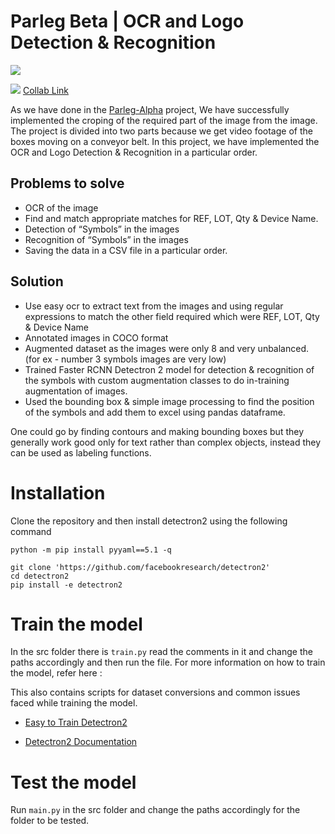 # Parleg Beta | OCR and Logo Detection & Recognition

<img src="https://img.shields.io/static/v1?label=Detectron2&message=Used&color=PURPLE"/>


<img src="https://img.shields.io/static/v1?label=Collab&message=LINK&color=YELLOW"/> [Collab Link](https://colab.research.google.com/drive/1W3C6nRJUkuT_Tdpd6Z73yAOzLvzLcRZJ?usp=sharing)

As we have done in the [Parleg-Alpha](https://github.com/gamingflexer/parleg-alpha) project, We have successfully implemented the croping of the required part of the image from the image.
The project is divided into two parts because we get video footage of the boxes moving on a conveyor belt. In this project, we have implemented the OCR and Logo Detection & Recognition in a particular order. 

## Problems to solve 

- OCR of the image
- Find and match appropriate matches for REF, LOT, Qty & Device Name.
- Detection of “Symbols” in the images
- Recognition of “Symbols” in the images
- Saving the data in a CSV file in a particular order.

## Solution

- Use easy ocr to extract text from the images and using regular expressions to match the other field required which were REF, LOT, Qty & Device Name
- Annotated images in COCO format
- Augmented dataset as the images were only 8 and very unbalanced. (for ex - number 3 symbols images are very low)
- Trained Faster RCNN Detectron 2 model for detection & recognition of the symbols with custom augmentation classes to do in-training augmentation of images.
- Used the bounding box & simple image processing to find the position of the symbols and add them to excel using pandas dataframe.

One could go by finding contours and making bounding boxes but they generally work good only for text rather than complex objects, instead they can be used as labeling functions.

# Installation

Clone the repository and then install detectron2 using the following command

```
python -m pip install pyyaml==5.1 -q

git clone 'https://github.com/facebookresearch/detectron2'
cd detectron2
pip install -e detectron2
```

# Train the model

In the src folder there is `train.py` read the comments in it and change the paths accordingly and then run the file.
For more information on how to train the model, refer here :

This also contains scripts for dataset conversions and common issues faced while training the model.

- [Easy to Train Detectron2](https://github.com/gamingflexer/object-detection-custom-models-scripts)

- [Detectron2 Documentation](https://detectron2.readthedocs.io/en/latest/tutorials/datasets.html)

# Test the model

Run `main.py` in the src folder and change the paths accordingly for the folder to be tested.